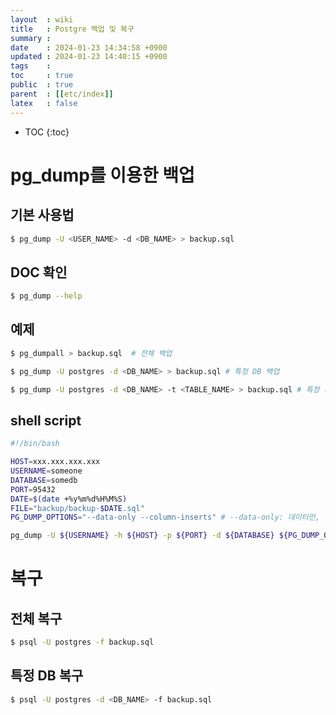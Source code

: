 ```yaml
---
layout  : wiki
title   : Postgre 백업 및 복구
summary : 
date    : 2024-01-23 14:34:58 +0900
updated : 2024-01-23 14:40:15 +0900
tags    : 
toc     : true
public  : true
parent  : [[etc/index]]
latex   : false
---
```

* TOC
{:toc}

# pg_dump를 이용한 백업

## 기본 사용법

```bash
$ pg_dump -U <USER_NAME> -d <DB_NAME> > backup.sql
```

## DOC 확인

```bash
$ pg_dump --help
```

## 예제

```bash
$ pg_dumpall > backup.sql  # 전체 백업

$ pg_dump -U postgres -d <DB_NAME> > backup.sql # 특정 DB 백업

$ pg_dump -U postgres -d <DB_NAME> -t <TABLE_NAME> > backup.sql # 특정 테이블 백업
```

## shell script

```bash
#!/bin/bash

HOST=xxx.xxx.xxx.xxx
USERNAME=someone
DATABASE=somedb
PORT=95432
DATE=$(date +%y%m%d%H%M%S)
FILE="backup/backup-$DATE.sql"
PG_DUMP_OPTIONS="--data-only --column-inserts" # --data-only: 데이터만, --column-inserts: insert문으로

pg_dump -U ${USERNAME} -h ${HOST} -p ${PORT} -d ${DATABASE} ${PG_DUMP_OPTIONS} -f ${FILE}
```


# 복구

## 전체 복구

```bash
$ psql -U postgres -f backup.sql
```

## 특정 DB 복구

```bash
$ psql -U postgres -d <DB_NAME> -f backup.sql
```

